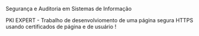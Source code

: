 Segurança e Auditoria em Sistemas de Informação

PKI EXPERT - Trabalho de desenvolviomento de uma página segura HTTPS usando certificados de página e de usuário ! 

